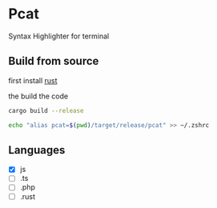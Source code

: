 # Pcat

Syntax Highlighter for terminal


## Build from source

first install [rust](https://www.rust-lang.org/)

the build the code

```bash
cargo build --release
```
```bash
echo "alias pcat=$(pwd)/target/release/pcat" >> ~/.zshrc
```

## Languages

- [x] js
- [ ] .ts
- [ ] .php
- [ ] .rust
